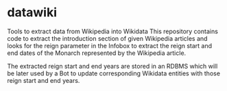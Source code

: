 # datawiki
Tools to extract data from Wikipedia into Wikidata
This repository contains code to extract the introduction section of given Wikipedia articles and looks for the reign parameter in the Infobox to extract
the reign start and end dates of the Monarch represented by the Wikipedia article. 

The extracted reign start and end years are stored in an RDBMS which will be later used by a Bot to update corresponding Wikidata entities with those 
reign start and end years. 
